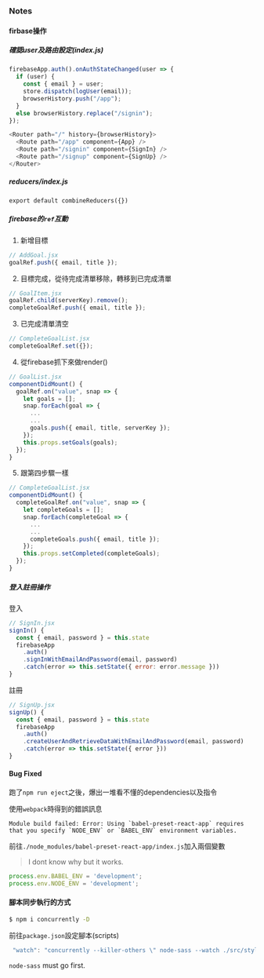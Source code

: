 
### Notes

#### firbase操作

##### 確認user及路由設定(index.js)
```js
firebaseApp.auth().onAuthStateChanged(user => {
  if (user) {
    const { email } = user;
    store.dispatch(logUser(email));
    browserHistory.push("/app");
  } 
  else browserHistory.replace("/signin");
});
```
```js
<Router path="/" history={browserHistory}>
  <Route path="/app" component={App} />
  <Route path="/signin" component={SignIn} />
  <Route path="/signup" component={SignUp} />
</Router>
```
##### reducers/index.js
```js*
export default combineReducers({})
```

##### firebase的`ref`互動
1. 新增目標
```js
// AddGoal.jsx
goalRef.push({ email, title }); 
```
2. 目標完成，從待完成清單移除，轉移到已完成清單
```js
// GoalItem.jsx
goalRef.child(serverKey).remove(); 
completeGoalRef.push({ email, title });
```
3. 已完成清單清空
```js
// CompleteGoalList.jsx
completeGoalRef.set({});
```
4. 從firebase抓下來做render()
```js
// GoalList.jsx
componentDidMount() {
  goalRef.on("value", snap => {
    let goals = [];
    snap.forEach(goal => {
      ...
      ...
      goals.push({ email, title, serverKey });
    });
    this.props.setGoals(goals);
  });
}
```
5. 跟第四步驟一樣
```js
// CompleteGoalList.jsx
componentDidMount() {
  completeGoalRef.on("value", snap => {
    let completeGoals = [];
    snap.forEach(completeGoal => {
      ...
      ...
      completeGoals.push({ email, title });
    });
    this.props.setCompleted(completeGoals);
  });
}
```
##### 登入註冊操作
登入
```js
// SignIn.jsx
signIn() {
  const { email, password } = this.state
  firebaseApp
    .auth()
    .signInWithEmailAndPassword(email, password)
    .catch(error => this.setState({ error: error.message }))
}
```
註冊
```js
// SignUp.jsx
signUp() {
  const { email, password } = this.state
  firebaseApp
    .auth()
    .createUserAndRetrieveDataWithEmailAndPassword(email, password)
    .catch(error => this.setState({ error }))
}
```


#### Bug Fixed

跑了`npm run eject`之後，爆出一堆看不懂的dependencies以及指令

使用`webpack`時得到的錯誤訊息
```
Module build failed: Error: Using `babel-preset-react-app` requires that you specify `NODE_ENV` or `BABEL_ENV` environment variables. 
```
前往`./node_modules/babel-preset-react-app/index.js`加入兩個變數

> I dont know why but it works.

```js
process.env.BABEL_ENV = 'development';
process.env.NODE_ENV = 'development';
```


#### 腳本同步執行的方式

```bash
$ npm i concurrently -D
```
前往`package.json`設定腳本(scripts)
```js
 "watch": "concurrently --killer-others \" node-sass --watch ./src/styling/scss/root.scss ./src/styling/css/root.css\" \"webpack --watch\""
 ```

`node-sass` must go first.
